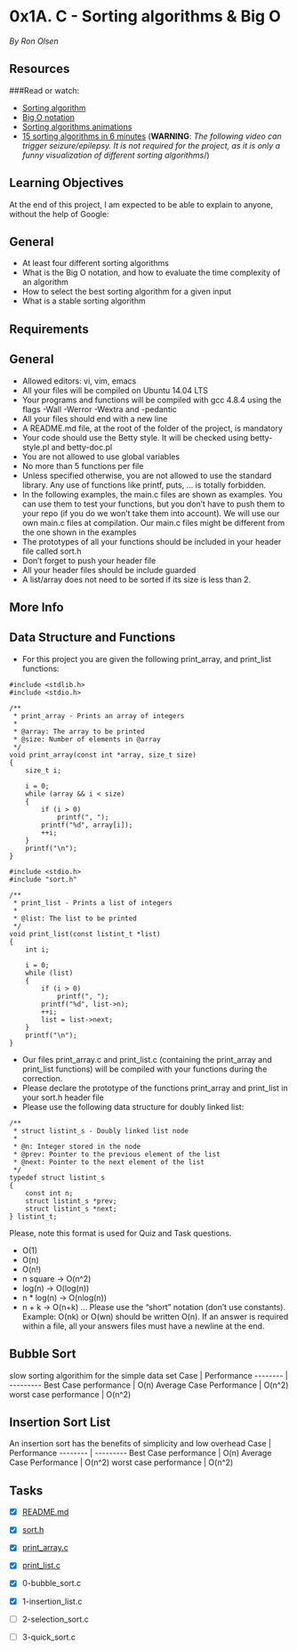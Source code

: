# 0x1A. C - Sorting algorithms & Big O
*By Ron Olsen*

## Resources
###Read or watch:

- [Sorting algorithm](https://intranet.hbtn.io/rltoken/vyoWOURQXvWXdDMOjNCX0g)
- [Big O notation](https://intranet.hbtn.io/rltoken/FVWieykvBijR36tQp-m2kQ)
- [Sorting algorithms animations](https://intranet.hbtn.io/rltoken/4FGrd5YUiLdXLCFP9E-mWg)
- [15 sorting algorithms in 6 minutes](https://intranet.hbtn.io/rltoken/gRYQqi0DMBFkW-yM2n7ydw) \(**WARNING**: _The following video can trigger seizure/epilepsy. It is not required for the project, as it is only a funny visualization of different sorting algorithms_/)
## Learning Objectives
At the end of this project, I am  expected to be able to explain to anyone, without the help of Google:

## General
- At least four different sorting algorithms
- What is the Big O notation, and how to evaluate the time complexity of an algorithm
- How to select the best sorting algorithm for a given input
- What is a stable sorting algorithm
## Requirements
## General
- Allowed editors: vi, vim, emacs
- All your files will be compiled on Ubuntu 14.04 LTS
- Your programs and functions will be compiled with gcc 4.8.4 using the flags -Wall -Werror -Wextra and -pedantic
- All your files should end with a new line
- A README.md file, at the root of the folder of the project, is mandatory
- Your code should use the Betty style. It will be checked using betty-style.pl and betty-doc.pl
- You are not allowed to use global variables
- No more than 5 functions per file
- Unless specified otherwise, you are not allowed to use the standard library. Any use of functions like printf, puts, … is totally forbidden.
- In the following examples, the main.c files are shown as examples. You can use them to test your functions, but you don’t have to push them to your repo (if you do we won’t take them into account). We will use our own main.c files at compilation. Our main.c files might be different from the one shown in the examples
- The prototypes of all your functions should be included in your header file called sort.h
- Don’t forget to push your header file
- All your header files should be include guarded
- A list/array does not need to be sorted if its size is less than 2.

## More Info
## Data Structure and Functions
- For this project you are given the following print_array, and print_list functions:
```
#include <stdlib.h>
#include <stdio.h>

/**
 * print_array - Prints an array of integers
 *
 * @array: The array to be printed
 * @size: Number of elements in @array
 */
void print_array(const int *array, size_t size)
{
    size_t i;

    i = 0;
    while (array && i < size)
    {
        if (i > 0)
            printf(", ");
        printf("%d", array[i]);
        ++i;
    }
    printf("\n");
}
```
```
#include <stdio.h>
#include "sort.h"

/**
 * print_list - Prints a list of integers
 *
 * @list: The list to be printed
 */
void print_list(const listint_t *list)
{
    int i;

    i = 0;
    while (list)
    {
        if (i > 0)
            printf(", ");
        printf("%d", list->n);
        ++i;
        list = list->next;
    }
    printf("\n");
}
```
- Our files print\_array.c and print\_list.c (containing the print\_array and print\_list functions) will be compiled with your functions during the correction.
- Please declare the prototype of the functions print\_array and print\_list in your sort.h header file
- Please use the following data structure for doubly linked list:
```
/**
 * struct listint_s - Doubly linked list node
 *
 * @n: Integer stored in the node
 * @prev: Pointer to the previous element of the list
 * @next: Pointer to the next element of the list
 */
typedef struct listint_s
{
    const int n;
    struct listint_s *prev;
    struct listint_s *next;
} listint_t;
```
Please, note this format is used for Quiz and Task questions.

- O(1)
- O(n)
- O(n!)
- n square -> O(n^2)
- log(n) -> O(log(n))
- n * log(n) -> O(nlog(n))
- n + k -> O(n+k)
…
Please use the “short” notation (don’t use constants). Example: O(nk) or O(wn) should be written O(n). If an answer is required within a file, all your answers files must have a newline at the end.

## Bubble Sort
 slow sorting algorithim for the simple data set
Case |  Performance
-------- |  ---------
Best Case performance | O(n)
Average Case Performance | O(n^2)
worst case performance | O(n^2)

## Insertion Sort List
An insertion sort has the benefits of simplicity and low overhead
Case |  Performance
-------- |  ---------
Best Case performance | O(n)
Average Case Performance | O(n^2)
worst case performance | O(n^2)



## Tasks

- [x] [README.md](https://github.com/ronroeandassociates/sorting_algorithms/blob/main/README.md)
- [x] [sort.h](https://github.com/ronroeandassociates/sorting_algorithms/blob/main/sort.h)
- [x] [print\_array.c](https://github.com/ronroeandassociates/sorting_algorithms/blob/main/print_array.c)
- [x] [print\_list.c](https://github.com/ronroeandassociates/sorting_algorithms/blob/main/print_list.c)
- [x] 0-bubble\_sort.c
- [x] 1-insertion\_list.c
- [ ] 2-selection\_sort.c
- [ ] 3-quick\_sort.c

